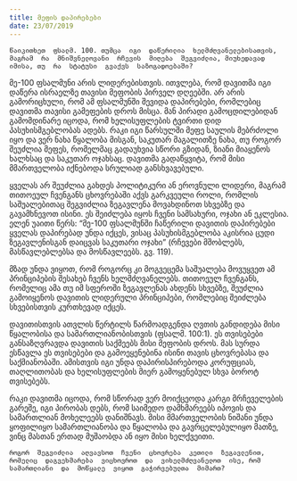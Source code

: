 ```yaml
---
title: მეფის დაპირებები
date: 23/07/2019
---
```



`წაიკითხეთ  ფსალმ. 100. თუმცა  იგი  დაწერილია  ხელმძღვანელებისათვის, მაგრამ  რა  მნიშვნელოვანი  რჩევის  მიღება  შეგვიძლია, მიუხედავად  იმისა, თუ  რა  სტატუსი  გვაქვს  საზოგადოებაში?`

მე-100 ფსალმუნი  არის  ლიდერებისთვის. ითვლება, რომ  დავითმა  იგი  დაწერა  ისრაელზე  თავისი  მეფობის  პირველ  დღეებში. არ  არის  გამორიცხული, რომ  ამ  ფსალმუნში  შევიდა  დაპირებები, რომლებიც  დავითმა  თავისი  გამეფების  დროს  მისცა. მან  პირადი  გამოცდილებიდან  გამომდინარე  იცოდა, რომ  ხელისუფლების  ტვირთი  დიდ  პასუხისმგებლობას  ადებს. რაკი  იგი  წარსულში  მეფე  საულის  მებრძოლი  იყო  და  ვერ  ნახა  წყალობა  მისგან, საკუთარ  მაგალითზე  ნახა, თუ  როგორ  შეუძლია  მეფეს, რომელმაც  გადაუხვია  სწორი  გზიდან, ზიანი  მიაყენოს  ხალხსაც  და  საკუთარ  ოჯახსაც. დავითმა  გადაწყვიტა, რომ  მისი  მმართველობა  იქნებოდა  სრულიად  განსხვავებული.

ყველას  არ  შეუძლია  გახდეს  პოლიტიკური  ან  ეროვნული  ლიდერი, მაგრამ  თითოეულ  ჩვენგანს  ცხოვრებაში  აქვს  გარკვეული  როლი, რომლის  საშუალებითაც  შეგვიძლია  ზეგავლენა  მოვახდინოთ  სხვებზე  და  გავამხნევოთ  ისინი. ეს  შეიძლება  იყოს  ჩვენი  სამსახური, ოჯახი  ან  ეკლესია. ელენ  უაითი  წერს: “მე-100 ფსალმუნში  ჩაწერილი  დავითის  დაპირებები  ყველას  დაპირებად  უნდა  იქცეს, ვისაც  პასუხისმგებლობა  აკისრია  ცუდი  ზეგავლენისგან  დაიცვას  საკუთარი  ოჯახი” (რჩევები  მშობლებს, მასწავლებლებსა  და  მოსწავლეებს. გვ. 119).

მზად  უნდა  ვიყოთ, რომ  როგორც  კი  მოგვეცემა  საშუალება  მოვუყვეთ  ამ  პრინციპების  შესახებ  ჩვენს  ხელმძღვანელებს. თითოეულ  ჩვენგანს, რომელიც  ამა  თუ  იმ  სფეროში  ზეგავლენას  ახდენს  სხვებზე, შეუძლია  გამოიყენოს  დავითის  ლიდერული  პრინციპები, რომლებიც  შეიძლება  სხვებისთვის  კურთხევად  იქცეს.

დავითისთვის  ათვლის  წერტილს  წარმოადგენდა  ღვთის  განდიდება  მისი  წყალობისა  და  სამართლიანობისთვის (ფსალმ. 100:1). ეს  თვისებები  განსაზღვრავდა  დავითის  საქმეებს  მისი  მეფობის  დროს. მას  სურდა  ესწავლა  ეს  თვისებები  და  გამოეყენებინა  ისინი  თავის  ცხოვრებასა  და  საქმიანობაში. ამისთვის  იგი  უნდა  დაპირისპირებოდა  კორუფციას, თაღლითობას  და  ხელისუფლების  მიერ  გამოყენებულ  სხვა  ბოროტ  თვისებებს.

რაკი  დავითმა  იცოდა, რომ  სწორად  ვერ  მოიქცეოდა  კარგი  მრჩეველების  გარეშე, იგი  პირობას  დებს, რომ  საიმედო  დამხმარეებს  იპოვის  და  სამართლიან  მოხელეებს  დანიშნავს. მისი  მმართველობის  ნიშანი  უნდა  ყოფილიყო  სამართლიანობა  და  წყალობა  და  გავრცელებულიყო  მათზე, ვინც  მასთან  ერთად  მუშაობდა  ან  იყო  მისი  ხელქვეითი.

`როგორ  შეგვიძლია  აღვავსოთ  ჩვენი  ცხოვრება  კეთილი  ზეგავლენით, რომელიც  დაგვეხმარება  ვიცხოვროთ  და  ვიხელმძღვანელოთ  ისე, რომ  სამართლიანი  და  მოწყალე  ვიყოთ  გაჭირვებულთა  მიმართ?`